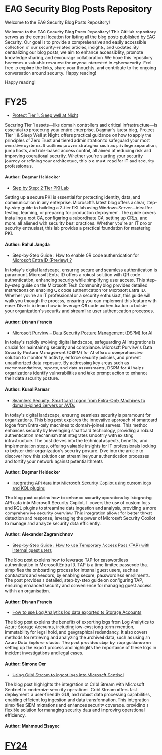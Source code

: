 # EAG Security Blog Posts Repository

Welcome to the EAG Security Blog Posts Repository!

Welcome to the EAG Security Blog Posts Repository! This GitHub repository serves as the central location for listing all the blog posts published by EAG Security. Our goal is to provide a comprehensive and easily accessible collection of our security-related articles, insights, and updates. By centralizing our blog posts, we aim to enhance accessibility, promote knowledge sharing, and encourage collaboration. We hope this repository becomes a valuable resource for anyone interested in cybersecurity. Feel free to explore the links, share your thoughts, and contribute to the ongoing conversation around security. Happy reading!

Happy reading!

# FY25

- [Protect Tier 1. Sleep well at Night](https://techcommunity.microsoft.com/blog/CoreInfrastructureandSecurityBlog/protect-tier-1-sleep-well-at-night-/4418653?previewMessage=true)

Securing Tier 1 assets—like domain controllers and critical infrastructure—is essential to protecting your entire enterprise. Dagmar's latest blog, Protect Tier 1 & Sleep Well at Night, offers practical guidance on how to apply the principles of Zero Trust and tiered administration to safeguard your most sensitive systems. It outlines proven strategies such as privilege separation, jump hosts, and role-based access control, all aimed at reducing risk and improving operational security. Whether you're starting your security journey or refining your architecture, this is a must-read for IT and security professionals.

#### Author: Dagmar Heidecker

- [Step by Step: 2-Tier PKI Lab](https://techcommunity.microsoft.com/blog/microsoft-security-blog/step-by-step-2-tier-pki-lab/4413982)

Setting up a secure PKI is essential for protecting identity, data, and communication in any enterprise. Microsoft’s latest blog offers a clear, step-by-step guide to building a 2-tier PKI lab using Windows Server—ideal for testing, learning, or preparing for production deployment. The guide covers installing a root CA, configuring a subordinate CA, setting up CRLs, and more, all aligned with security best practices. Whether you're an IT pro or security enthusiast, this lab provides a practical foundation for mastering PKI.

#### Author: Rahul Jangda

- [Step-by-Step Guide : How to enable QR code authentication for Microsoft Entra ID (Preview) ?](https://techcommunity.microsoft.com/blog/itopstalkblog/step-by-step-guide--how-to-enable-qr-code-authentication-for-microsoft-entra-id-/4393286)

In today's digital landscape, ensuring secure and seamless authentication is paramount. Microsoft Entra ID offers a robust solution with QR code authentication, enhancing security while simplifying user access. This step-by-step guide on the Microsoft Tech Community blog provides detailed instructions on enabling QR code authentication for Microsoft Entra ID. Whether you're an IT professional or a security enthusiast, this guide will walk you through the process, ensuring you can implement this feature with ease. Dive in to learn how to leverage QR code authentication to bolster your organization's security and streamline user authentication processes.

#### Author: Dishan Francis

- [Microsoft Purview – Data Security Posture Management (DSPM) for AI](https://techcommunity.microsoft.com/blog/azurepurviewblog/microsoft-purview-%E2%80%93-data-security-posture-management-dspm-for-ai/4394685)

In today's rapidly evolving digital landscape, safeguarding AI integrations is crucial for maintaining security and compliance. Microsoft Purview's Data Security Posture Management (DSPM) for AI offers a comprehensive solution to monitor AI activity, enforce security policies, and prevent unauthorized data exposure. By addressing key areas such as recommendations, reports, and data assessments, DSPM for AI helps organizations identify vulnerabilities and take prompt action to enhance their data security posture. 

#### Author: Kunal Parmar

- [Seamless Security: Smartcard Logon from Entra-Only Machines to domain-joined Servers or AVDs](https://techcommunity.microsoft.com/blog/coreinfrastructureandsecurityblog/seamless-security-smartcard-logon-from-entra-only-machines-to-domain-joined-serv/4381789)

In today's digital landscape, ensuring seamless security is paramount for organizations. This blog post explores the innovative approach of smartcard logon from Entra-only machines to domain-joined servers. This method enhances security by leveraging smartcard technology, providing a robust authentication mechanism that integrates smoothly with existing infrastructure. The post delves into the technical aspects, benefits, and implementation steps, offering valuable insights for IT professionals looking to bolster their organization's security posture. Dive into the article to discover how this solution can streamline your authentication processes and fortify your network against potential threats.

#### Author: Dagmar Heidecker

- [Integrating API data into Microsoft Security Copilot using custom logs and KQL plugins](https://techcommunity.microsoft.com/blog/microsoft-security-blog/integrating-api-data-into-microsoft-security-copilot-using-custom-logs-and-kql-p/4382024?previewMessage=true)

The blog post explains how to enhance security operations by integrating API data into Microsoft Security Copilot. It covers the use of custom logs and KQL plugins to streamline data ingestion and analysis, providing a more comprehensive security overview. This integration allows for better threat detection and response, leveraging the power of Microsoft Security Copilot to manage and analyze security data efficiently.

#### Author: Alexander Zagranichnov

- [Step-by-Step Guide : How to use Temporary Access Pass (TAP) with internal guest users](https://techcommunity.microsoft.com/blog/itopstalkblog/step-by-step-guide--how-to-use-temporary-access-pass-tap-with-internal-guest-use/4365541)

The blog post explains how to leverage TAP for passwordless authentication in Microsoft Entra ID. TAP is a time-limited passcode that simplifies the onboarding process for internal guest users, such as contractors and vendors, by enabling secure, passwordless enrollments. The post provides a detailed, step-by-step guide on configuring TAP, ensuring enhanced security and convenience for managing guest access within an organisation.

#### Author: Dishan Francis

- [How to use Log Analytics log data exported to Storage Accounts](https://techcommunity.microsoft.com/blog/microsoft-security-blog/how-to-use-log-analytics-log-data-exported-to-storage-accounts/4264045)

The blog post explains the benefits of exporting logs from Log Analytics to Azure Storage Accounts, including low-cost long-term retention, immutability for legal hold, and geographical redundancy. It also covers methods for retrieving and analyzing the archived data, such as using an Azure Data Explorer cluster. The post provides step-by-step guidance on setting up the export process and highlights the importance of these logs in incident investigations and legal cases.

#### Author: Simone Oor

- [Using Cribl Stream to ingest logs into Microsoft Sentinel](https://techcommunity.microsoft.com/blog/microsoftsentinelblog/using-cribl-stream-to-ingest-logs-into-microsoft-sentinel/4179790)

The blog post highlights the integration of Cribl Stream with Microsoft Sentinel to modernize security operations. Cribl Stream offers fast deployment, a user-friendly GUI, and robust data processing capabilities, enabling efficient log ingestion and data transformation. This integration simplifies SIEM migrations and enhances security coverage, providing a flexible solution for managing security data and improving operational efficiency.

#### Author: Mahmoud Elsayed

# [FY24](FY24.md)
